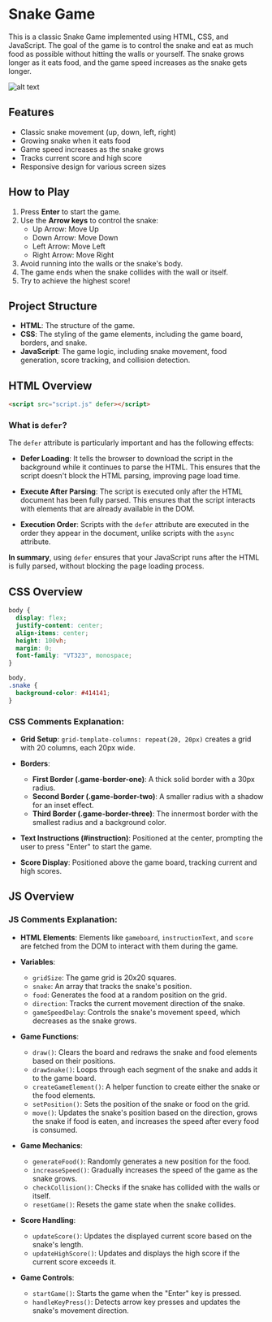 # Snake Game

This is a classic Snake Game implemented using HTML, CSS, and JavaScript. The goal of the game is to control the snake and eat as much food as possible without hitting the walls or yourself. The snake grows longer as it eats food, and the game speed increases as the snake gets longer.

![alt text](chrome_T8nXgsZFSS.gif)

## Features

- Classic snake movement (up, down, left, right)
- Growing snake when it eats food
- Game speed increases as the snake grows
- Tracks current score and high score
- Responsive design for various screen sizes

## How to Play

1. Press **Enter** to start the game.
2. Use the **Arrow keys** to control the snake:
   - Up Arrow: Move Up
   - Down Arrow: Move Down
   - Left Arrow: Move Left
   - Right Arrow: Move Right
3. Avoid running into the walls or the snake's body.
4. The game ends when the snake collides with the wall or itself.
5. Try to achieve the highest score!

## Project Structure

- **HTML**: The structure of the game.
- **CSS**: The styling of the game elements, including the game board, borders, and snake.
- **JavaScript**: The game logic, including snake movement, food generation, score tracking, and collision detection.

## HTML Overview

```html
<script src="script.js" defer></script>
```

### What is `defer`?

The `defer` attribute is particularly important and has the following effects:

- **Defer Loading**: It tells the browser to download the script in the background while it continues to parse the HTML. This ensures that the script doesn't block the HTML parsing, improving page load time.

- **Execute After Parsing**: The script is executed only after the HTML document has been fully parsed. This ensures that the script interacts with elements that are already available in the DOM.

- **Execution Order**: Scripts with the `defer` attribute are executed in the order they appear in the document, unlike scripts with the `async` attribute.

**In summary**, using `defer` ensures that your JavaScript runs after the HTML is fully parsed, without blocking the page loading process.

## CSS Overview

```css
body {
  display: flex;
  justify-content: center;
  align-items: center;
  height: 100vh;
  margin: 0;
  font-family: "VT323", monospace;
}

body,
.snake {
  background-color: #414141;
}
```

### CSS Comments Explanation:

- **Grid Setup**:
  `grid-template-columns: repeat(20, 20px)` creates a grid with 20 columns, each 20px wide.

- **Borders**:

  - **First Border (.game-border-one)**: A thick solid border with a 30px radius.
  - **Second Border (.game-border-two)**: A smaller radius with a shadow for an inset effect.
  - **Third Border (.game-border-three)**: The innermost border with the smallest radius and a background color.

- **Text Instructions (#instruction)**: Positioned at the center, prompting the user to press "Enter" to start the game.

- **Score Display**: Positioned above the game board, tracking current and high scores.

## JS Overview

### JS Comments Explanation:

- **HTML Elements**:
  Elements like `gameboard`, `instructionText`, and `score` are fetched from the DOM to interact with them during the game.

- **Variables**:

  - `gridSize`: The game grid is 20x20 squares.
  - `snake`: An array that tracks the snake's position.
  - `food`: Generates the food at a random position on the grid.
  - `direction`: Tracks the current movement direction of the snake.
  - `gameSpeedDelay`: Controls the snake's movement speed, which decreases as the snake grows.

- **Game Functions**:

  - `draw()`: Clears the board and redraws the snake and food elements based on their positions.
  - `drawSnake()`: Loops through each segment of the snake and adds it to the game board.
  - `createGameElement()`: A helper function to create either the snake or the food elements.
  - `setPosition()`: Sets the position of the snake or food on the grid.
  - `move()`: Updates the snake's position based on the direction, grows the snake if food is eaten, and increases the speed after every food is consumed.

- **Game Mechanics**:

  - `generateFood()`: Randomly generates a new position for the food.
  - `increaseSpeed()`: Gradually increases the speed of the game as the snake grows.
  - `checkCollision()`: Checks if the snake has collided with the walls or itself.
  - `resetGame()`: Resets the game state when the snake collides.

- **Score Handling**:

  - `updateScore()`: Updates the displayed current score based on the snake's length.
  - `updateHighScore()`: Updates and displays the high score if the current score exceeds it.

- **Game Controls**:
  - `startGame()`: Starts the game when the "Enter" key is pressed.
  - `handleKeyPress()`: Detects arrow key presses and updates the snake's movement direction.
